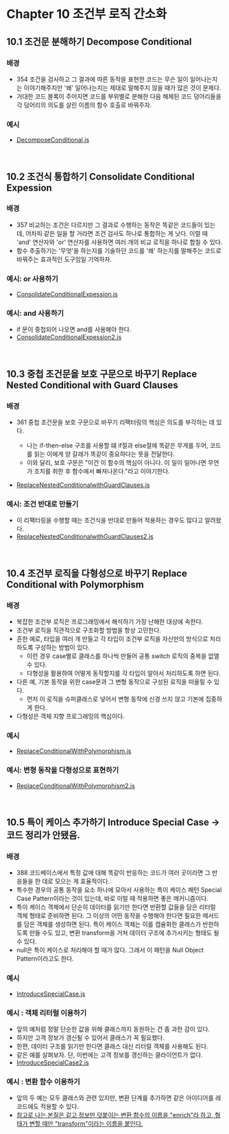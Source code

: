 # Chapter 10 조건부 로직 간소화

## 10.1 조건문 분해하기 Decompose Conditional

### 배경

-   354 조건을 검사하고 그 결과에 따른 동작을 표현한 코드는 무슨 일이 일어나는지는 이야기해주지만 '왜' 일어나는지는 제대로 말해주지 않을 때가 많은 것이 문제다.
-   거대한 코드 블록이 주어지면 코드를 부위별로 분해한 다음 해체된 코드 덩어리들을 각 덩어리의 의도를 살린 이름의 함수 호출로 바꿔주자.

### 예시

-   [DecomposeConditional.js](./src/chp10/DecomposeConditional.js)

<br>

## 10.2 조건식 통합하기 Consolidate Conditional Expession

### 배경

-   357 비교하는 조건은 다르지만 그 결과로 수행하는 동작은 똑같은 코드들이 있는데, 어차피 같은 일을 할 거라면 조건 검사도 하나로 통합하는 게 낫다. 이럴 때 'and' 연산자와 'or' 연산자를 사용하면 여러 개의 비교 로직을 하나로 합칠 수 있다.
-   함수 추출하기는 '무엇'을 하는지를 기술하던 코드를 '왜' 하는지를 말해주는 코드로 바꿔주는 효과적인 도구임일 기억하자.

### 예시: or 사용하기

-   [ConsolidateConditionalExpession.js](./src/chp10/ConsolidateConditionalExpession.js)

### 예시: and 사용하기

-   if 문이 중첩되어 나오면 and를 사용해야 한다.
-   [ConsolidateConditionalExpession2.js](./src/chp10/ConsolidateConditionalExpession2.js)

<br>

## 10.3 중첩 조건문을 보호 구문으로 바꾸기 Replace Nested Conditional with Guard Clauses

### 배경

-   361 중첩 조건문을 보호 구문으로 바꾸기 리팩터링의 핵심은 의도를 부각하는 데 있다.

    -   나는 if-then-else 구조를 사용할 떄 if절과 else절에 똑같은 무게를 두어, 코드를 읽는 이에게 양 갈래가 똑같이 중요하다는 뜻을 전달한다.
    -   이와 달리, 보호 구문은 "이건 이 함수의 핵심이 아니다. 이 일이 일어나면 무언가 조치를 취한 후 함수에서 빠져나온다."라고 이야기한다.

-   [ReplaceNestedConditionalwithGuardClauses.js](./src/chp10/ReplaceNestedConditionalwithGuardClauses.js)

### 예시: 조건 반대로 만들기

-   이 리팩터링을 수행할 때는 조건식을 반대로 만들어 적용하는 경우도 많다고 알려왔다.
-   [ReplaceNestedConditionalwithGuardClauses2.js](./src/chp10/ReplaceNestedConditionalwithGuardClauses2.js)

<br>

## 10.4 조건부 로직을 다형성으로 바꾸기 Replace Conditional with Polymorphism

### 배경

-   복잡한 조건부 로직은 프로그래밍에서 해석하기 가장 난해한 대상에 속한다.
-   조건부 로직을 직관적으로 구조화할 방법을 항상 고민한다.
-   흔한 예로, 타입을 여러 개 만들고 각 타입이 조건부 로직을 자신만의 방식으로 처리하도록 구성하는 방법이 있다.
    -   이런 경우 case별로 클래스를 하나씩 만들어 공통 switch 로직의 중복을 없앨 수 있다.
    -   다형성을 활용하여 어떻게 동작할지를 각 타입이 알아서 처리하도록 하면 된다.
-   다른 예, 기본 동작을 위한 case문과 그 변형 동작으로 구성된 로직을 떠올릴 수 있다.
    -   먼저 이 로직을 슈퍼클래스로 넣어서 변형 동작에 신경 쓰지 않고 기본에 집중하게 한다.
-   다형성은 객체 지향 프로그래밍의 핵심이다.

### 예시

-   [ReplaceConditionalWithPolymorphism.js](./src/chp10/ReplaceConditionalWithPolymorphism.js)

### 예시: 변형 동작을 다형성으로 표현하기

-   [ReplaceConditionalWithPolymorphism2.js](./src/chp10/ReplaceConditionalWithPolymorphism2.js)

<br>

## 10.5 특이 케이스 추가하기 Introduce Special Case -> 코드 정리가 안됐음.

### 배경

-   388 코드베이스에서 특정 값에 대해 똑같이 반응하는 코드가 여러 곳이라면 그 반응들을 한 데로 모으는 게 효율적이다.
-   특수한 경우의 공통 동작을 요소 하나에 모아서 사용하는 특이 케이스 패턴 Special Case Pattern이라는 것이 있는데, 바로 이럴 때 적용하면 좋은 메커니즘이다.
-   특이 케이스 객체에서 단순히 데이터를 읽기만 한다면 반환할 값들을 담은 리터럴 객체 형태로 준비하면 된다. 그 이상의 어떤 동작을 수행해야 한다면 필요한 메서드를 담은 객체를 생성하면 된다. 특이 케이스 객체는 이를 캡슐화한 클래스가 반한하도록 만들 수도 있고, 변환 transform을 거쳐 데이터 구조에 추가시키는 형태도 될 수 있다.
-   null은 특이 케이스로 처리해야 할 때가 많다. 그래서 이 패턴을 Null Object Pattern이라고도 한다.

### 예시

-   [IntroduceSpecialCase.js](./src/chp10/IntroduceSpecialCase.js)

### 예시 : 객체 리터럴 이용하기

-   앞의 예처럼 정말 단순한 값을 위해 클래스까지 동원하는 건 좀 과한 감이 있다.
-   하지만 고객 정보가 갱신될 수 있어서 클래스가 꼭 필요했다.
-   한편, 데이터 구조를 읽기만 한다면 클래스 대신 리터럴 객체를 사용해도 된다.
-   같은 예를 살펴보자. 단, 이번에는 고객 정보를 갱신하는 클라이언트가 없다.
-   [IntroduceSpecialCase2.js](./src/chp10/IntroduceSpecialCase2.js)

### 예시 : 변환 함수 이용하기

-   앞의 두 예는 모두 클래스와 관련 있지만, 변환 단계를 추가하면 같은 아이디어를 레코드에도 적용할 수 있다.
-   <ins>참고로 나는 본질은 같고 정보만 덧붙이는 변환 함수의 이름을 "enrich"라 하고, 형태가 변할 때만 "transform"이라는 이름을 붙인다.</ins>
